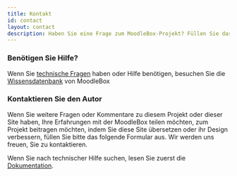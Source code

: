 ```yaml
---
title: Kontakt
id: contact
layout: contact
description: Haben Sie eine Frage zum MoodleBox-Projekt? Füllen Sie das Formular aus und wir setzen uns mit Ihnen in Verbindung
---
```


### Benötigen Sie Hilfe?

Wenn Sie [technische Fragen][1] haben oder Hilfe benötigen, besuchen Sie die [Wissensdatenbank][1] von MoodleBox

### Kontaktieren Sie den Autor

Wenn Sie weitere Fragen oder Kommentare zu diesem Projekt oder dieser Site haben, Ihre Erfahrungen mit der MoodleBox teilen möchten, zum Projekt beitragen möchten, indem Sie diese Site übersetzen oder ihr Design verbessern, füllen Sie bitte das folgende Formular aus. Wir werden uns freuen, Sie zu kontaktieren.

Wenn Sie nach technischer Hilfe suchen, lesen Sie zuerst die [Dokumentation][1].

 [1]: /de/help
